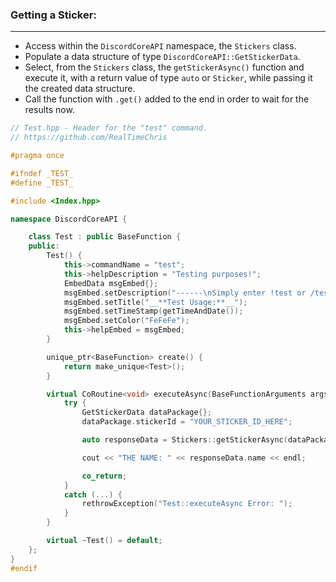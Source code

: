 ### **Getting a Sticker:**
---
- Access within the `DiscordCoreAPI` namespace, the `Stickers` class.
- Populate a data structure of type `DiscordCoreAPI::GetStickerData`.
- Select, from the `Stickers` class, the `getStickerAsync()` function and execute it, with a return value of type `auto` or `Sticker`, while passing it the created data structure.
- Call the function with `.get()` added to the end in order to wait for the results now.

```cpp
// Test.hpp - Header for the "test" command.
// https://github.com/RealTimeChris

#pragma once

#ifndef _TEST_
#define _TEST_

#include <Index.hpp>

namespace DiscordCoreAPI {

	class Test : public BaseFunction {
	public:
		Test() {
			this->commandName = "test";
			this->helpDescription = "Testing purposes!";
			EmbedData msgEmbed{};
			msgEmbed.setDescription("------\nSimply enter !test or /test!\n------");
			msgEmbed.setTitle("__**Test Usage:**__");
			msgEmbed.setTimeStamp(getTimeAndDate());
			msgEmbed.setColor("FeFeFe");
			this->helpEmbed = msgEmbed;
		}

		unique_ptr<BaseFunction> create() {
			return make_unique<Test>();
		}

		virtual CoRoutine<void> executeAsync(BaseFunctionArguments args) {
			try {
				GetStickerData dataPackage{};
				dataPackage.stickerId = "YOUR_STICKER_ID_HERE";

				auto responseData = Stickers::getStickerAsync(dataPackage).get();

				cout << "THE NAME: " << responseData.name << endl;

				co_return;
			}
			catch (...) {
				rethrowException("Test::executeAsync Error: ");
			}
		}

		virtual ~Test() = default;
	};
}
#endif
```
